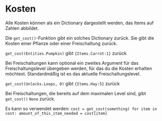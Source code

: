 # Kosten
Alle Kosten können als ein Dictionary dargestellt werden, das Items auf Zahlen abbildet.

Die `get_cost()`-Funktion gibt ein solches Dictionary zurück. Sie gibt die Kosten einer Pflanze oder einer Freischaltung zurück.

`get_cost(Entities.Pumpkin)`
gibt `{Items.Carrot:1}` zurück

Bei Freischaltungen kann optional ein zweites Argument für das Freischaltungslevel übergeben werden, für das du die Kosten erhalten möchtest. Standardmäßig ist es das aktuelle Freischaltungslevel.

`get_cost(Unlocks.Loops, 0)`
gibt `{Items.Hay:5}` zurück

Bei Freischaltungen, die bereits auf dem maximalen Level sind, gibt `get_cost()` `None` zurück.

Es kann so verwendet werden:
`cost = get_cost(something)
for item in cost:
	amount_of_this_item_needed = cost[item]`
